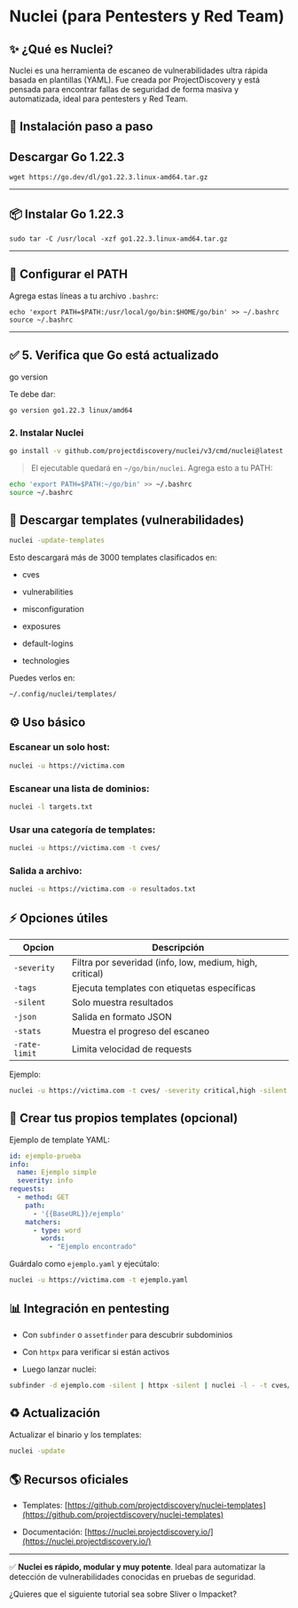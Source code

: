 #  Nuclei (para Pentesters y Red Team)

## ✨ ¿Qué es Nuclei?

Nuclei es una herramienta de escaneo de vulnerabilidades ultra rápida basada en plantillas (YAML). Fue creada por ProjectDiscovery y está pensada para encontrar fallas de seguridad de forma masiva y automatizada, ideal para pentesters y Red Team.

## 🚀 Instalación paso a paso

## Descargar Go 1.22.3

`wget https://go.dev/dl/go1.22.3.linux-amd64.tar.gz`

---

## 📦  Instalar Go 1.22.3


`sudo tar -C /usr/local -xzf go1.22.3.linux-amd64.tar.gz`

---

## 🔧 Configurar el PATH

Agrega estas líneas a tu archivo `.bashrc`:


`echo 'export PATH=$PATH:/usr/local/go/bin:$HOME/go/bin' >> ~/.bashrc source ~/.bashrc`

---

## ✅ 5. Verifica que Go está actualizado


go version

Te debe dar:

`go version go1.22.3 linux/amd64`

### 2. Instalar Nuclei

```bash
go install -v github.com/projectdiscovery/nuclei/v3/cmd/nuclei@latest
```

> El ejecutable quedará en `~/go/bin/nuclei`. Agrega esto a tu PATH:

```bash
echo 'export PATH=$PATH:~/go/bin' >> ~/.bashrc
source ~/.bashrc
```

## 📁 Descargar templates (vulnerabilidades)

```bash
nuclei -update-templates
```

Esto descargará más de 3000 templates clasificados en:

- cves
    
- vulnerabilities
    
- misconfiguration
    
- exposures
    
- default-logins
    
- technologies
    

Puedes verlos en:

```bash
~/.config/nuclei/templates/
```

## ⚙️ Uso básico

### Escanear un solo host:

```bash
nuclei -u https://victima.com
```

### Escanear una lista de dominios:

```bash
nuclei -l targets.txt
```

### Usar una categoría de templates:

```bash
nuclei -u https://victima.com -t cves/
```

### Salida a archivo:

```bash
nuclei -u https://victima.com -o resultados.txt
```

## ⚡ Opciones útiles

|Opcion|Descripción|
|---|---|
|`-severity`|Filtra por severidad (info, low, medium, high, critical)|
|`-tags`|Ejecuta templates con etiquetas específicas|
|`-silent`|Solo muestra resultados|
|`-json`|Salida en formato JSON|
|`-stats`|Muestra el progreso del escaneo|
|`-rate-limit`|Limita velocidad de requests|

Ejemplo:

```bash
nuclei -u https://victima.com -t cves/ -severity critical,high -silent
```

## 📘 Crear tus propios templates (opcional)

Ejemplo de template YAML:

```yaml
id: ejemplo-prueba
info:
  name: Ejemplo simple
  severity: info
requests:
  - method: GET
    path:
      - '{{BaseURL}}/ejemplo'
    matchers:
      - type: word
        words:
          - "Ejemplo encontrado"
```

Guárdalo como `ejemplo.yaml` y ejecútalo:

```bash
nuclei -u https://victima.com -t ejemplo.yaml
```

## 📊 Integración en pentesting

- Con `subfinder` o `assetfinder` para descubrir subdominios
    
- Con `httpx` para verificar si están activos
    
- Luego lanzar nuclei:
    

```bash
subfinder -d ejemplo.com -silent | httpx -silent | nuclei -l - -t cves/ -severity high,critical
```

## ♻️ Actualización

Actualizar el binario y los templates:

```bash
nuclei -update
```

## 🌎 Recursos oficiales

- Templates: [https://github.com/projectdiscovery/nuclei-templates](https://github.com/projectdiscovery/nuclei-templates)
    
- Documentación: [https://nuclei.projectdiscovery.io/](https://nuclei.projectdiscovery.io/)
    

---

✅ **Nuclei es rápido, modular y muy potente**. Ideal para automatizar la detección de vulnerabilidades conocidas en pruebas de seguridad.

¿Quieres que el siguiente tutorial sea sobre Sliver o Impacket?
